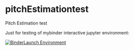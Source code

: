 # pitchEstimationtest
Pitch Estimation test

Just for testing of mybinder interactive jupyter environment:

[![Binder](https://mybinder.org/badge.svg)Launch Environment](https://mybinder.org/v2/gh/rprofeta/pitchEstimationtest/master)
